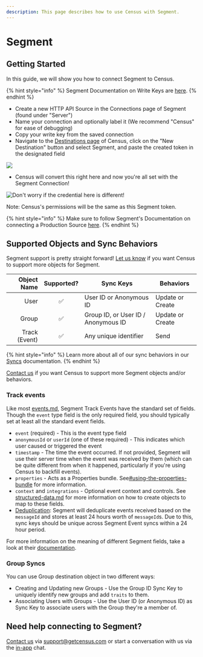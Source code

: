 ```yaml
---
description: This page describes how to use Census with Segment.
---
```


# Segment

## Getting Started

In this guide, we will show you how to connect Segment to Census.

{% hint style="info" %}
Segment Documentation on Write Keys are [here](https://segment.com/docs/connections/find-writekey/).
{% endhint %}

* Create a new HTTP API Source in the Connections page of Segment (found under "Server")
* Name your connection and optionally label it (We recommend "Census" for ease of debugging)
* Copy your write key from the saved connection
* Navigate to the [Destinations page](https://app.getcensus.com/destinations) of Census, click on the "New Destination" button and select Segment, and paste the created token in the designated field

![](<../.gitbook/assets/Screen Shot 2021-11-12 at 11.16.21 AM.png>)

* Census will convert this right here and now you're all set with the Segment Connection!

![Don't worry if the credential here is different!](<../.gitbook/assets/Screen Shot 2021-11-12 at 11.16.53 AM.png>)

Note: Census's permissions will be the same as this Segment token.

{% hint style="info" %}
Make sure to follow Segment's Documentation on connecting a Production Source [here](https://segment.com/docs/unify/quickstart/#step-3-connect-production-sources).
{% endhint %}

## Supported Objects and Sync Behaviors <a href="#supported-objects-and-sync-behaviors" id="supported-objects-and-sync-behaviors"></a>

Segment support is pretty straight forward! [Let us know](mailto:support@getcensus.com) if you want Census to support more objects for Segment.

| **Object Name** | **Supported?** | **Sync Keys**                       | **Behaviors**    |
| --------------: | :------------: | ----------------------------------- | ---------------- |
|            User |        ✅       | User ID or Anonymous ID             | Update or Create |
|           Group |        ✅       | Group ID, or User ID / Anonymous ID | Update or Create |
|   Track (Event) |        ✅       | Any unique identifier               | Send             |

{% hint style="info" %}
Learn more about all of our sync behaviors in our [Syncs](../basics/core-concept/#sync-behaviors) documentation.
{% endhint %}

[Contact us](mailto:support@getcensus.com) if you want Census to support more Segment objects and/or behaviors.

### Track events

Like most [events.md](../basics/data-defining/defining-source-data/events.md "mention"), Segment Track Events have the standard set of fields. Though the `event` type field is the only required field, you should typically set at least all the standard event fields.

* `event` (required) - This is the event type field
* `anonymousId` or `userId` (one of these required) - This indicates which user caused or triggered the event
* `timestamp` - The time the event occurred. If not provided, Segment will use their server time when the event was received by them (which can be quite different from when it happened, particularly if you're using Census to backfill events).
* `properties` - Acts as a Properties bundle. See[#using-the-properties-bundle](../basics/data-defining/defining-source-data/events.md#using-the-properties-bundle "mention") for more information.
* `context` and `integrations` - Optional event context and controls. See [structured-data.md](../basics/data-defining/defining-source-data/structured-data.md "mention") for more information on how to create objects to map to these fields.
* [Deduplication](https://segment.com/docs/guides/duplicate-data/): Segment will deduplicate events received based on the `messageId` and stores at least 24 hours worth of `messageId`s. Due to this, sync keys should be unique across Segment Event syncs within a 24 hour period.

For more information on the meaning of different Segment fields, take a look at their [documentation](https://segment.com/docs/connections/spec/track/).

### Group Syncs

You can use Group destination object in two different ways:

* Creating and Updating new Groups - Use the Group ID Sync Key to uniquely identify new groups and add `traits` to them.
* Associating Users with Groups - Use the User ID (or Anonymous ID) as Sync Key to associate users with the Group they're a member of.

## Need help connecting to Segment?

[Contact us](mailto:support@getcensus.com) via support@getcensus.com or start a conversation with us via the [in-app](https://app.getcensus.com) chat.
